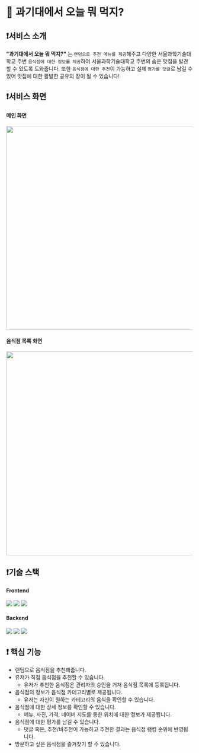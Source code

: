 🧐 과기대에서 오늘 뭐 먹지?
=============
## ❗️서비스 소개
**"과기대에서 오늘 뭐 먹지?"** 는 `랜덤으로 추천 메뉴를 제공`해주고 다양한 서울과학기술대학교 주변 `음식점에 대한 정보를
제공`하여 서울과학기술대학교 주변의 숨은 맛집을 발견할 수 있도록 도와줍니다. 또한 `음식점에 대한 추천`이 가능하고 실제 `평가를 댓글`로 남길 수 있어 맛집에 대한 활발한 공유의 장이 될 수 있습니다!

## ❗️서비스 화면
#### 메인 화면
<p align="center" >
  <img width="550" src="https://github.com/chaeyoungeee/ST-What-To-Eat/assets/102286483/2393706e-b4b5-41de-bee2-9772c099284c">
</p>

#### 음식점 목록 화면
<p align="center" >
  <img width="550" src="https://github.com/chaeyoungeee/ST-What-To-Eat/assets/102286483/705dbd1b-1a73-4275-99fc-5f8ebe4fcbc5">
</p>

## ❗️기술 스택
#### Frontend <br>
<img src="https://img.shields.io/badge/React-61DAFB?style=for-the-badge&logo=React&logoColor=black"> <img src="https://img.shields.io/badge/Bootstrap-1572B6?style=for-the-badge&logo=Css&logoColor=white"> <img src="https://img.shields.io/badge/Redux-764ABC?style=for-the-badge&logo=Redux&logoColor=purple">
#### Backend <br>
<img src="https://img.shields.io/badge/Node.js-5FA04E?style=for-the-badge&logo=Redux&logoColor=purple"> <img src="https://img.shields.io/badge/MongDB-47A248?style=for-the-badge&logo=Redux&logoColor=white"> <img src="https://img.shields.io/badge/Amazon S3-569A31?style=for-the-badge&logo=Redux&logoColor=white">

## ❗️ 핵심 기능
- 랜덤으로 음식점을 추천해줍니다.
- 유저가 직접 음식점을 추천할 수 있습니다.
  - 유저가 추천한 음식점은 관리자의 승인을 거쳐 음식점 목록에 등록됩니다.
- 음식점의 정보가 음식점 카테고리별로 제공됩니다.
  - 유저는 자신이 원하는 카테고리의 음식을 확인할 수 있습니다.
- 음식점에 대한 상세 정보를 확인할 수 있습니다.
  - 메뉴, 사진, 가격, 네이버 지도를 통한 위치에 대한 정보가 제공됩니다.
- 음식점에 대한 평가를 남길 수 있습니다.
  - 댓글 혹은, 추천/비추천이 가능하고 추천한 결과는 음식점 랭킹 순위에 반영됩니다.
- 방문하고 싶은 음식점을 즐겨찾기 할 수 있습니다.
